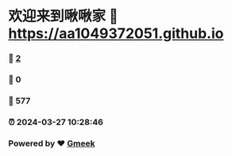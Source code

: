 # 欢迎来到啾啾家 :link: https://aa1049372051.github.io 
### :page_facing_up: [2](https://aa1049372051.github.io/tag.html) 
### :speech_balloon: 0 
### :hibiscus: 577 
### :alarm_clock: 2024-03-27 10:28:46 
### Powered by :heart: [Gmeek](https://github.com/Meekdai/Gmeek)
